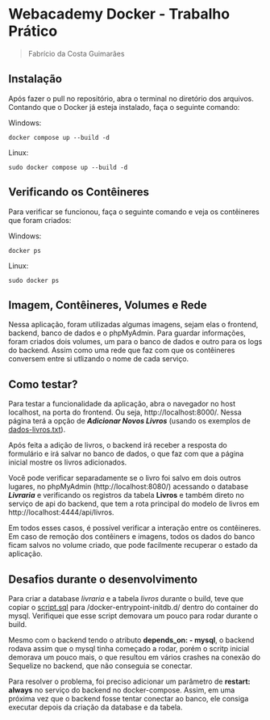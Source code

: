 # Webacademy Docker - Trabalho Prático

  
> Fabrício da Costa Guimarães

## Instalação

Após fazer o pull no repositório, abra o terminal no diretório dos arquivos. Contando que o Docker já esteja instalado, faça o seguinte comando:

Windows:

    docker compose up --build -d

Linux:

    sudo docker compose up --build -d


## Verificando os Contêineres

Para verificar se funcionou, faça o seguinte comando e veja os contêineres que foram criados:

Windows:

    docker ps

Linux:

    sudo docker ps

## Imagem, Contêineres, Volumes e Rede

Nessa aplicação, foram utilizadas algumas imagens, sejam elas o frontend, backend, banco de dados e o phpMyAdmin. Para guardar informações, foram criados dois volumes, um para o banco de dados e outro para os logs do backend. Assim como uma rede que faz com que os contêineres conversem entre si utlizando o nome de cada serviço.

## Como testar?

Para testar a funcionalidade da aplicação, abra o navegador no host localhost, na porta do frontend. Ou seja,  http://localhost:8000/. Nessa página terá a opção de ***Adicionar Novos Livros*** (usando os exemplos de [dados-livros.txt](https://github.com/abriciof/webacademy-docker/blob/main/mysql/dados-livros.txt)). 

Após feita a adição de livros, o backend irá receber a resposta do formulário e irá salvar no banco de dados, o que faz com que a página inicial mostre os livros adicionados. 

Você pode verificar separadamente se o livro foi salvo em dois outros lugares, no phpMyAdmin (http://localhost:8080/) acessando o database ***Livraria*** e verificando os registros da tabela **Livros** e também direto no serviço de api do backend, que tem a rota principal do modelo de livros em http://localhost:4444/api/livros. 

Em todos esses casos, é possível verificar a interação entre os contêineres. Em caso de remoção dos contêiners e imagens, todos os dados do banco ficam salvos no volume criado, que pode facilmente recuperar o estado da aplicação.

## Desafios durante o desenvolvimento
Para criar a database *livraria* e a tabela *livros* durante o build, teve que copiar o [script.sql](https://github.com/abriciof/webacademy-docker/blob/main/mysql/dump/script.sql) para /docker-entrypoint-initdb.d/ dentro do container do mysql. Verifiquei que esse script demovara um pouco para rodar durante o build. 

Mesmo com o backend tendo o atributo **depends_on: - mysql**, o backend rodava assim que o mysql tinha começado a rodar, porém o scritp inicial demorava um pouco mais, o que resultou em vários crashes na conexão do Sequelize no backend, que não conseguia se conectar. 

Para resolver o problema, foi preciso adicionar um parâmetro de **restart: always** no serviço do backend no docker-compose. Assim, em uma próxima vez que o backend fosse tentar conectar ao banco, ele consiga executar depois da criação da database e da tabela.

